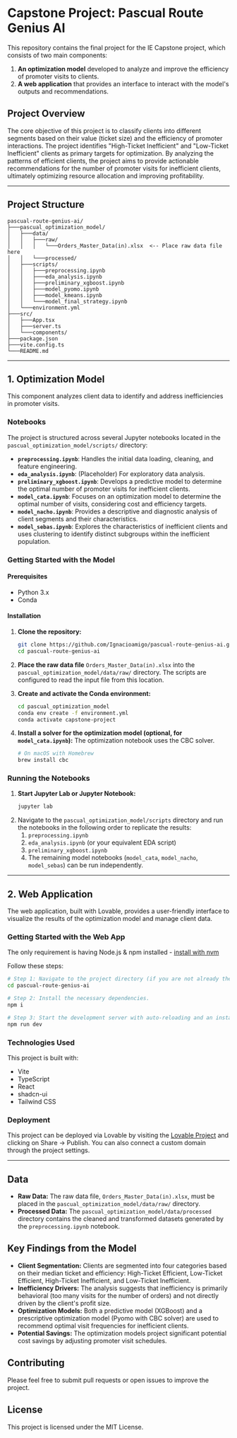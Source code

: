 # Capstone Project: Pascual Route Genius AI

This repository contains the final project for the IE Capstone project, which consists of two main components:

1.  **An optimization model** developed to analyze and improve the efficiency of promoter visits to clients.
2.  **A web application** that provides an interface to interact with the model's outputs and recommendations.

## Project Overview

The core objective of this project is to classify clients into different segments based on their value (ticket size) and the efficiency of promoter interactions. The project identifies "High-Ticket Inefficient" and "Low-Ticket Inefficient" clients as primary targets for optimization. By analyzing the patterns of efficient clients, the project aims to provide actionable recommendations for the number of promoter visits for inefficient clients, ultimately optimizing resource allocation and improving profitability.

---

## Project Structure

```
pascual-route-genius-ai/
├───pascual_optimization_model/
│   ├───data/
│   │   ├───raw/
│   │   │   └───Orders_Master_Data(in).xlsx  <-- Place raw data file here
│   │   └───processed/
│   ├───scripts/
│   │   ├───preprocessing.ipynb
│   │   ├───eda_analysis.ipynb
│   │   ├───preliminary_xgboost.ipynb
│   │   ├───model_pyomo.ipynb
│   │   ├───model_kmeans.ipynb
│   │   └───model_final_strategy.ipynb
│   └───environment.yml
├───src/
│   ├───App.tsx
│   ├───server.ts
│   └───components/
├───package.json
├───vite.config.ts
└───README.md
```

---

## 1. Optimization Model

This component analyzes client data to identify and address inefficiencies in promoter visits.

### Notebooks

The project is structured across several Jupyter notebooks located in the `pascual_optimization_model/scripts/` directory:

*   **`preprocessing.ipynb`**: Handles the initial data loading, cleaning, and feature engineering.
*   **`eda_analysis.ipynb`**: (Placeholder) For exploratory data analysis.
*   **`preliminary_xgboost.ipynb`**: Develops a predictive model to determine the optimal number of promoter visits for inefficient clients.
*   **`model_cata.ipynb`**: Focuses on an optimization model to determine the optimal number of visits, considering cost and efficiency targets.
*   **`model_nacho.ipynb`**: Provides a descriptive and diagnostic analysis of client segments and their characteristics.
*   **`model_sebas.ipynb`**: Explores the characteristics of inefficient clients and uses clustering to identify distinct subgroups within the inefficient population.


### Getting Started with the Model

#### Prerequisites

*   Python 3.x
*   Conda

#### Installation

1.  **Clone the repository:**
    ```bash
    git clone https://github.com/Ignacioamigo/pascual-route-genius-ai.git
    cd pascual-route-genius-ai
    ```

2.  **Place the raw data file** `Orders_Master_Data(in).xlsx` into the `pascual_optimization_model/data/raw/` directory. The scripts are configured to read the input file from this location.

3.  **Create and activate the Conda environment:**
    ```bash
    cd pascual_optimization_model
    conda env create -f environment.yml
    conda activate capstone-project
    ```

4.  **Install a solver for the optimization model (optional, for `model_cata.ipynb`):**
    The optimization notebook uses the CBC solver.
    ```bash
    # On macOS with Homebrew
    brew install cbc
    ```

### Running the Notebooks

1.  **Start Jupyter Lab or Jupyter Notebook:**
    ```bash
    jupyter lab
    ```
2.  Navigate to the `pascual_optimization_model/scripts` directory and run the notebooks in the following order to replicate the results:
    1.  `preprocessing.ipynb`
    2.  `eda_analysis.ipynb` (or your equivalent EDA script)
    3.  `preliminary_xgboost.ipynb`
    4.  The remaining model notebooks (`model_cata`, `model_nacho`, `model_sebas`) can be run independently.

---

## 2. Web Application

The web application, built with Lovable, provides a user-friendly interface to visualize the results of the optimization model and manage client data.

### Getting Started with the Web App

The only requirement is having Node.js & npm installed - [install with nvm](https://github.com/nvm-sh/nvm#installing-and-updating)

Follow these steps:

```sh
# Step 1: Navigate to the project directory (if you are not already there).
cd pascual-route-genius-ai

# Step 2: Install the necessary dependencies.
npm i

# Step 3: Start the development server with auto-reloading and an instant preview.
npm run dev
```

### Technologies Used

This project is built with:

*   Vite
*   TypeScript
*   React
*   shadcn-ui
*   Tailwind CSS

### Deployment

This project can be deployed via Lovable by visiting the [Lovable Project](https://lovable.dev/projects/0623b0a5-2230-4646-8fe9-79a717ce5808) and clicking on Share -> Publish. You can also connect a custom domain through the project settings.

---

## Data

*   **Raw Data:** The raw data file, `Orders_Master_Data(in).xlsx`, must be placed in the `pascual_optimization_model/data/raw/` directory.
*   **Processed Data:** The `pascual_optimization_model/data/processed` directory contains the cleaned and transformed datasets generated by the `preprocessing.ipynb` notebook.

## Key Findings from the Model

*   **Client Segmentation:** Clients are segmented into four categories based on their median ticket and efficiency: High-Ticket Efficient, Low-Ticket Efficient, High-Ticket Inefficient, and Low-Ticket Inefficient.
*   **Inefficiency Drivers:** The analysis suggests that inefficiency is primarily behavioral (too many visits for the number of orders) and not directly driven by the client's profit size.
*   **Optimization Models:** Both a predictive model (XGBoost) and a prescriptive optimization model (Pyomo with CBC solver) are used to recommend optimal visit frequencies for inefficient clients.
*   **Potential Savings:** The optimization models project significant potential cost savings by adjusting promoter visit schedules.

## Contributing

Please feel free to submit pull requests or open issues to improve the project.

## License

This project is licensed under the MIT License.